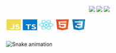 
<div align="center">

  <img src="https://user-images.githubusercontent.com/41626780/146664921-a4c67288-113e-4679-a1d9-1e4eacef04bf.gif"/>

  <img height="180em" src="https://github-readme-stats.vercel.app/api?username=sneezi&show_icons=true&theme=radical"/>
    <img height="180em" src="https://github-readme-stats.vercel.app/api/top-langs/?username=sneezi&layout=compact&langs_count=7&theme=radical"/>

</div>
<div style="display: inline_block"><br>
  <img align="center" alt="Rafa-Js" height="30" width="40" src="https://raw.githubusercontent.com/devicons/devicon/master/icons/javascript/javascript-plain.svg">
  <img align="center" alt="Rafa-Ts" height="30" width="40" src="https://raw.githubusercontent.com/devicons/devicon/master/icons/typescript/typescript-plain.svg">
  <img align="center" alt="Rafa-React" height="30" width="40" src="https://raw.githubusercontent.com/devicons/devicon/master/icons/react/react-original.svg">
  <img align="center" alt="Rafa-HTML" height="30" width="40" src="https://raw.githubusercontent.com/devicons/devicon/master/icons/html5/html5-original.svg">
  <img align="center" alt="Rafa-CSS" height="30" width="40" src="https://raw.githubusercontent.com/devicons/devicon/master/icons/css3/css3-original.svg">

</div>
  
  ##
 
<div> 

 
   ![Snake animation](https://github.com/sneezi/sneezi/blob/output/github-contribution-grid-snake.svg)
 
</div>

